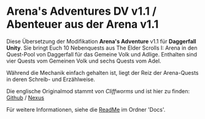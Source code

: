 # Arena's Adventures DV v1.1 / Abenteuer aus der Arena v1.1
Diese Übersetzung der Modifikation **Arena's Adventure** v1.1 für **Daggerfall Unity**. Sie bringt Euch 10 Nebenquests aus The Elder Scrolls I: Arena in den Quest-Pool von Daggerfall für das Gemeine Volk und Adlige. Enthalten sind vier Quests vom Gemeinen Volk und sechs Quests vom Adel.

Während die Mechanik einfach gehalten ist, liegt der Reiz der Arena-Quests in deren Schreib- und Erzählweise.

Die englische Originalmod stammt von *Cliffworms* und ist hier zu finden: [Github](https://github.com/Cliffworms/ArenasAdventures) / [Nexus](https://www.nexusmods.com/daggerfallunity/mods/185)

Für weitere Informationen, siehe die [ReadMe](https://github.com/deepfighter/DFU-Mod-Arenas-Adventures-DV/blob/main/Docs/Readme_ArenasAdventuresDV.txt) im Ordner 'Docs'.
